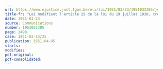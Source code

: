 ```yaml
---
url: https://www.ejustice.just.fgov.be/eli/loi/1951/03/23/1951032305/justel
title-fr: "Loi modifiant l'article 25 de la loi du 19 juillet 1930, créant [Belgacom] (modifié par L 1991-03-21/30, art. 55)"
date: 1951-03-23
source: Communications
number: 1951032305
page: 2498
case: 1951-03-23/35
publication: 1951-04-05
starts:
modifies:
pdf-original:
pdf-consolidated:
---
```


